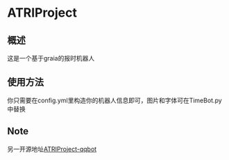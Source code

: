 # ATRIProject
## 概述
这是一个基于graia的报时机器人
## 使用方法
你只需要在config.yml里构造你的机器人信息即可，图片和字体可在TimeBot.py中替换
## Note
另一开源地址[ATRIProject-qqbot](https://github.com/ShiroDoMain/ATRIProject-qqbot)
